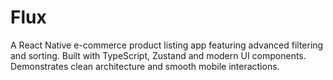 # Flux
A React Native e-commerce product listing app featuring advanced filtering and sorting. Built with TypeScript, Zustand and modern UI components. Demonstrates clean architecture and smooth mobile interactions.
